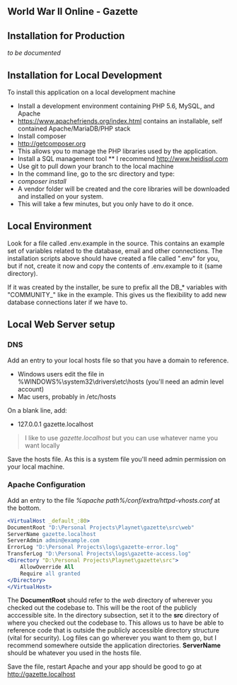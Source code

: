 ## World War II Online - Gazette

## Installation for Production

*to be documented*

## Installation for Local Development

To install this application on a local development machine

* Install a development environment containing PHP 5.6, MySQL, and Apache
 * https://www.apachefriends.org/index.html contains an installable, self contained Apache/MariaDB/PHP stack
* Install composer
 * http://getcomposer.org
 * This allows you to manage the PHP libraries used by the application.
* Install a SQL management tool
** I recommend http://www.heidisql.com
* Use git to pull down your branch to the local machine
* In the command line, go to the src directory and type:
 * *composer install*
* A vendor folder will be created and the core libraries will be downloaded and installed on your system. 
 * This will take a few minutes, but you only have to do it once.

## Local Environment
Look for a file called .env.example in the source. This contains an example set of variables related to
the database, email and other connections. The installation scripts above should 
have created a file called ".env" for you, but if not, create it now and copy
the contents of .env.example to it (same directory). 

If it was created by the installer, be sure to prefix all the DB_* variables with 
"COMMUNITY_" like in the example. This gives us the flexibility to add new 
database connections later if we have to.

## Local Web Server setup
### DNS
Add an entry to your local hosts file so that you have a domain to reference.
* Windows users edit the file in %WINDOWS%\system32\drivers\etc\hosts (you'll need an admin level account)
* Mac users, probably in /etc/hosts

On a blank line, add:
* 127.0.0.1     gazette.localhost

> I like to use *gazette.localhost* but you can use whatever name you want locally

Save the hosts file. As this is a system file you'll need admin permission on your local machine.

### Apache Configuration
Add an entry to the file *%apache path%/conf/extra/httpd-vhosts.conf* at the bottom.

``` apache
<VirtualHost _default_:80>
DocumentRoot "D:\Personal Projects\Playnet\gazette\src\web"
ServerName gazette.localhost
ServerAdmin admin@example.com
ErrorLog "D:\Personal Projects\logs\gazette-error.log"
TransferLog "D:\Personal Projects\logs\gazette-access.log"
<Directory "D:\Personal Projects\Playnet\gazette\src">
    AllowOverride All 
    Require all granted
</Directory>
</VirtualHost>
```

The **DocumentRoot** should refer to the *web* directory of wherever you checked out
the codebase to. This will be the root of the publicly acccessible site.
In the directory subsection, set it to the **src** directory of where you checked out
the codebase to. This allows us to have be able to reference code that is outside the
publicly accessible directory structure (vital for security).
Log files can go wherever you want to them go, but I recommend somewhere outside the application directories.
**ServerName** should be whatever you used in the hosts file.

Save the file, restart Apache and your app should be good to go at http://gazette.localhost